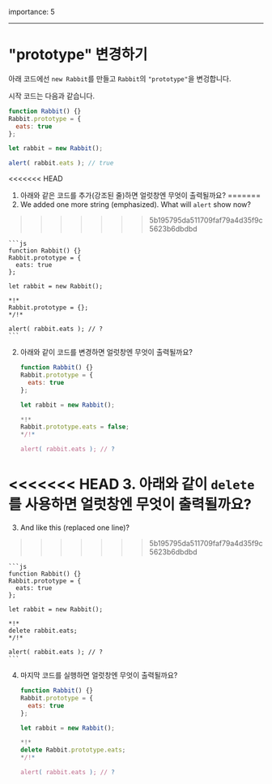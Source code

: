 importance: 5

---

# "prototype" 변경하기

아래 코드에선 `new Rabbit`를 만들고 `Rabbit`의 `"prototype"`을 변겅합니다.

시작 코드는 다음과 같습니다.

```js run
function Rabbit() {}
Rabbit.prototype = {
  eats: true
};

let rabbit = new Rabbit();

alert( rabbit.eats ); // true
```


<<<<<<< HEAD
1. 아래와 같은 코드를 추가(강조된 줄)하면 얼럿창엔 무엇이 출력될까요?
=======
1. We added one more string (emphasized). What will `alert` show now?
>>>>>>> 5b195795da511709faf79a4d35f9c5623b6dbdbd

    ```js
    function Rabbit() {}
    Rabbit.prototype = {
      eats: true
    };

    let rabbit = new Rabbit();

    *!*
    Rabbit.prototype = {};
    */!*

    alert( rabbit.eats ); // ?
    ```

2. 아래와 같이 코드를 변경하면 얼럿창엔 무엇이 출력될까요?

    ```js
    function Rabbit() {}
    Rabbit.prototype = {
      eats: true
    };

    let rabbit = new Rabbit();

    *!*
    Rabbit.prototype.eats = false;
    */!*

    alert( rabbit.eats ); // ?
    ```

<<<<<<< HEAD
3. 아래와 같이 `delete`를 사용하면 얼럿창엔 무엇이 출력될까요?
=======
3. And like this (replaced one line)?
>>>>>>> 5b195795da511709faf79a4d35f9c5623b6dbdbd

    ```js
    function Rabbit() {}
    Rabbit.prototype = {
      eats: true
    };

    let rabbit = new Rabbit();

    *!*
    delete rabbit.eats;
    */!*

    alert( rabbit.eats ); // ?
    ```

4. 마지막 코드를 실행하면 얼럿창엔 무엇이 출력될까요?

    ```js
    function Rabbit() {}
    Rabbit.prototype = {
      eats: true
    };

    let rabbit = new Rabbit();

    *!*
    delete Rabbit.prototype.eats;
    */!*

    alert( rabbit.eats ); // ?
    ```
